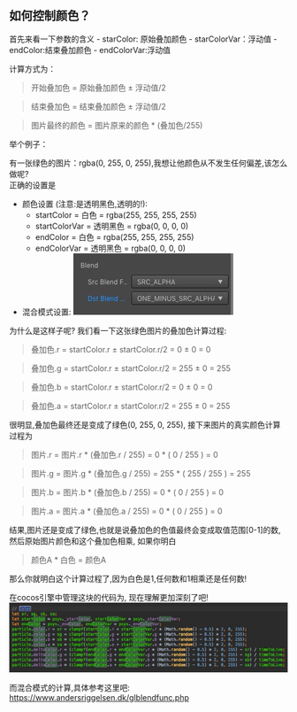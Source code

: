  
## 如何控制颜色？   
首先来看一下参数的含义 
    - starColor: 原始叠加颜色
    - starColorVar：浮动值
    - endColor:结束叠加颜色
    - endColorVar:浮动值

计算方式为：  
> 开始叠加色 = 原始叠加颜色 ± 浮动值/2

> 结束叠加色 = 结束叠加颜色 ± 浮动值/2

> 图片最终的颜色 = 图片原来的颜色 * (叠加色/255)

举个例子：  

有一张绿色的图片：rgba(0, 255, 0, 255),我想让他颜色从不发生任何偏差,该怎么做呢?   
正确的设置是
- 颜色设置 (注意:是透明黑色,透明的!):
    - startColor = 白色 = rgba(255, 255, 255, 255) 
    - startColorVar = 透明黑色 = rgba(0,   0,   0,   0) 
    - endColor   = 白色 = rgba(255, 255, 255, 255) 
    - endColorVar   = 透明黑色 = rgba(0,   0,   0,   0) 
- 混合模式设置: 
![](ab504dac.png)
 
为什么是这样子呢?
我们看一下这张绿色图片的叠加色计算过程: 
> 叠加色.r = startColor.r ± startColor.r/2 = 0 ± 0 = 0 

>  叠加色.g = startColor.r ± startColor.r/2 = 255 ± 0 = 255

>  叠加色.b = startColor.r ± startColor.r/2 = 0 ± 0 = 0

>  叠加色.a = startColor.r ± startColor.r/2 = 255 ± 0 = 255

很明显,叠加色最终还是变成了绿色(0, 255, 0, 255), 接下来图片的真实颜色计算过程为

> 图片.r = 图片.r * (叠加色.r / 255) = 0 * ( 0 / 255 ) = 0

> 图片.g = 图片.g * (叠加色.g / 255) = 255 * ( 255 / 255 ) = 255

> 图片.b = 图片.b * (叠加色.b / 255) = 0 * ( 0 / 255 ) = 0

> 图片.a = 图片.a * (叠加色.a / 255) = 0 * ( 0 / 255 ) = 0

结果,图片还是变成了绿色,也就是说叠加色的色值最终会变成取值范围[0-1]的数,然后原始图片颜色和这个叠加色相乘, 如果你明白 
> 颜色A * 白色 = 颜色A

那么你就明白这个计算过程了,因为白色是1,任何数和1相乘还是任何数!

在cocos引擎中管理这块的代码为, 现在理解更加深刻了吧!
![](37998e04.png)

而混合模式的计算,具体参考这里吧: https://www.andersriggelsen.dk/glblendfunc.php